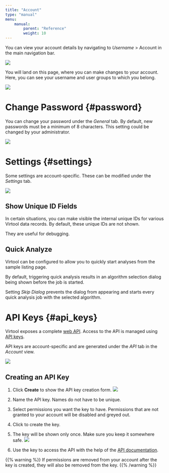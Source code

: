 ```yaml
---
title: "Account"
type: "manual"
menu:
    manual:
        parent: "Reference"
        weight: 10
---
```


You can view your account details by navigating to *Username* > Account in the main navigation bar.

![](/docs_images/account_nav.png)

You will land on this page, where you can make changes to your account. Here, you can see your username and user groups to which you belong.

![](/docs_images/account_general.png)

# Change Password {#password}

You can change your password under the *General* tab. By default, new passwords must be a minimum of 8 characters. This setting could be changed by your administrator.

![](/docs_images/account_password.png)

# Settings {#settings}

Some settings are account-specific. These can be modified under the *Settings* tab.

![](/docs_images/account_settings.png)

## Show Unique ID Fields

In certain situations, you can make visible the internal unique IDs for various Virtool data records. By default, these unique IDs are not shown.

They are useful for debugging.

## Quick Analyze

Virtool can be configured to allow you to quickly start analyses from the sample listing page.

By default, triggering quick analysis results in an algorithm selection dialog being shown before the job is started.

Setting *Skip Dialog* prevents the dialog from appearing and starts every quick analysis job with the selected algorithm.

# API Keys {#api_keys}

Virtool exposes a complete [web API](/web-api.html). Access to the API is managed using [API keys](/web-api/authorization.html). 

API keys are account-specific and are generated under the *API* tab in the *Account* view.

![](/docs_images/account_api.png)

## Creating an API Key

1. Click **<i class="fa fa-key"></i> Create** to show the API key creation form.
   ![](/docs_images/account_api_create.png)

2. Name the API key. Names do not have to be unique.

3. Select permissions you want the key to have. Permissions that are not granted to your account will be disabled and greyed out.

4. Click <i class="vtfont i-floppy"></i> to create the key.

5. The key will be shown only once. Make sure you keep it somewhere safe.
   ![](/docs_images/account_api_key.png)
   
6. Use the key to access the API with the help of the [API documentation](/web-api/authorization.html).

{{% warning %}}
If permissions are removed from your account after the key is created, they will also be removed from the key.
{{% /warning %}}

